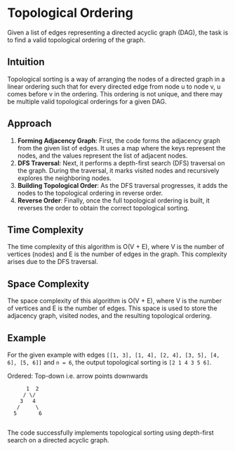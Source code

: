 # Topological Ordering
Given a list of edges representing a directed acyclic graph (DAG), the task is to find a valid topological ordering of the graph.

## Intuition
Topological sorting is a way of arranging the nodes of a directed graph in a linear ordering such that for every directed edge from node u to node v, u comes before v in the ordering. This ordering is not unique, and there may be multiple valid topological orderings for a given DAG.

## Approach
1. **Forming Adjacency Graph**: First, the code forms the adjacency graph from the given list of edges. It uses a map where the keys represent the nodes, and the values represent the list of adjacent nodes.
2. **DFS Traversal**: Next, it performs a depth-first search (DFS) traversal on the graph. During the traversal, it marks visited nodes and recursively explores the neighboring nodes.
3. **Building Topological Order**: As the DFS traversal progresses, it adds the nodes to the topological ordering in reverse order.
4. **Reverse Order**: Finally, once the full topological ordering is built, it reverses the order to obtain the correct topological sorting.

## Time Complexity
The time complexity of this algorithm is O(V + E), where V is the number of vertices (nodes) and E is the number of edges in the graph. This complexity arises due to the DFS traversal.

## Space Complexity
The space complexity of this algorithm is O(V + E), where V is the number of vertices and E is the number of edges. This space is used to store the adjacency graph, visited nodes, and the resulting topological ordering.

## Example
For the given example with edges `[[1, 3], [1, 4], [2, 4], [3, 5], [4, 6], [5, 6]]` and `n = 6`, the output topological sorting is `[2 1 4 3 5 6]`.

Ordered: Top-down i.e. arrow points downwards
``` 
      1  2
     / \/
    3   4 
   /     \
  5       6
 
```

The code successfully implements topological sorting using depth-first search on a directed acyclic graph.